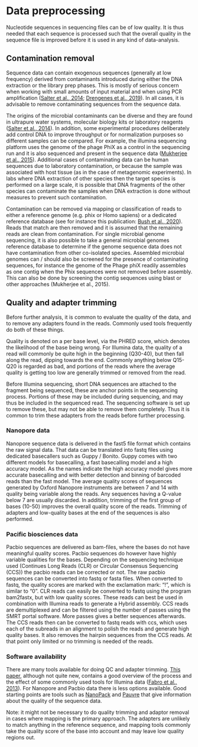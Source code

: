 # Data preprocessing 

Nucleotide sequences in sequencing files can be of low quality. It is thus needed that each sequence is processed such that the overall quality in the sequence file is improved before it is used in any kind of data-analysis. 

## Contamination removal 

Sequence data can contain exogenous sequences (generally at low frequency) derived from contaminants introduced during either the DNA extraction or the library prep phases. This is mostly of serious concern when working with small amounts of input material and when using PCR amplification ([Salter et al., 2014](https://bmcbiol.biomedcentral.com/articles/10.1186/s12915-014-0087-z#Sec1); [Drengenes et al., 2019](https://bmcmicrobiol.biomedcentral.com/articles/10.1186/s12866-019-1560-1)). In all cases, it is advisable to remove contaminating sequences from the sequence data.

The origins of the microbial contaminants can be diverse and they are found in ultrapure water systems, molecular biology kits or laboratory reagents ([Salter et al., 2014](https://bmcbiol.biomedcentral.com/articles/10.1186/s12915-014-0087-z#Sec1)). In addition, some experimental procedures deliberately add control DNA to improve throughput or for normalization purposes so different samples can be compared. For example, the illumina sequencing platform uses the genome of the phage PhiX as a control in the sequencing run and it is also sequenced and present in the sequence data ([Mukherjee et al., 2015](https://environmentalmicrobiome.biomedcentral.com/articles/10.1186/1944-3277-10-18)). Additional cases of contaminating data can be human sequences due to laboratory contamination, or because the sample was associated with host tissue (as in the case of metagenomic experiments). In labs where DNA extraction of other species then the target species is performed on a large scale, it is possible that DNA fragments of the other species can contaminate the samples when DNA extraction is done without measures to prevent such contamination.

Contamination can be removed via mapping or classification of reads to either a reference genome (e.g. phix or Homo sapiens) or a dedicated reference database (see for instance this publication: [Bush et al., 2020](https://www.microbiologyresearch.org/content/journal/mgen/10.1099/mgen.0.000393)). Reads that match are then removed and it is assumed that the remaining reads are clean from contamination. For single microbial genome sequencing, it is also possible to take a general microbial genomes reference database to determine if the genome sequence data does not have contamination from other co-isolated species. 
Assembled microbial genomes can / should also be screened for the presence of contaminating sequences, for instance the genome of the Phage phiX readily assembles as one contig when the Phix sequences were not removed before assembly. This can also be done by screening the contig sequences using blast or other approaches (Mukherjee et al., 2015).

## Quality and adapter trimming 	
Before further analysis, it is common to evaluate the quality of the data, and to remove any adapters found in the reads. Commonly used tools frequently do both of these things.

Quality is denoted on a per base level, via the PHRED score, which denotes the likelihood of the base being wrong. For Illumina data, the quality of a read will commonly be quite high in the beginning (Q30-40), but then fall along the read, dipping towards the end. Commonly anything below Q15-Q20 is regarded as bad, and portions of the reads where the average quality is getting too low are generally trimmed or removed from the read. 

Before Illumina sequencing, short DNA sequences are attached to the fragment being sequenced, these are anchor points in the sequencing process. Portions of these may be included during sequencing, and may thus be included in the sequenced read. The sequencing software is set up to remove these, but may not be able to remove them completely. Thus it is common to trim these adapters from the reads before further processing. 

### Nanopore data
Nanopore sequence data is delivered in the fast5 file format which contains the raw signal data. That data can be translated into fastq files using dedicated basecallers such as Guppy / Bonito. Guppy comes with two different models for basecalling, a fast basecalling model and a high accuracy model. As the names indicate the high accuracy model gives more accurate basecalling and with better detection and binning of barcoded reads than the fast model. The average quality scores of sequences generated by Oxford Nanopore instruments are between 7 and 14 with quality being variable along the reads. Any sequences having a Q-value below 7 are usually discarded. In addition, trimming of the first group of bases (10-50) improves the overall quality score of the reads. Trimming of adapters and low-quality bases at the end of the sequences is also performed.

### Pacific biosciences data
Pacbio sequences are delivered as bam-files, where the bases do not have meaningful quality scores. Pacbio sequences do however have highly variable qualities for the bases. Depending on the sequencing technique used (Continues Long Reads (CLR) or Circular Consensus Sequencing (CCS)) the pacbio reads can be corrected or not. The raw pacbio sequences can be converted into fastq or fasta files. When converted to fastq, the quality scores are marked with the exclamation mark: “!”, which is similar to “0”. CLR reads can easily be converted to fastq using the program bam2fastx, but with low quality scores. These reads can best be used in combination with Illumina reads to generate a Hybrid assembly. CCS reads are demultiplexed and can be filtered using the number of passes using the SMRT portal software. More passes gives a better sequences afterwards. The CCS reads then can be converted to fastq reads with ccs, which uses each of the subreads in an alignment to polish the reads and generate high quality bases. It also removes the hairpin sequences from the CCS reads.  At that point only limited or no trimming is needed of the reads.

### Software availability
There are many tools available for doing QC and adapter trimming. [This paper](https://journals.plos.org/plosone/article?id=10.1371/journal.pone.0085024), although not quite new, contains a good overview of the process and the effect of some commonly used tools for Illumina data ([Fabro et al., 2013](https://journals.plos.org/plosone/article?id=10.1371/journal.pone.0085024)). For Nanopore and Pacbio data there is less options available. Good starting points are tools such as [NanoPack](https://academic.oup.com/bioinformatics/article/34/15/2666/4934939) and [Pauvre](https://github.com/conchoecia/pauvre) that give information about the quality of the sequence data.

Note: it might not be necessary to do quality trimming and adaptor removal in cases where mapping is the primary approach. The adapters are unlikely to match anything in the reference sequence, and mapping tools commonly take the quality score of the base into account and may leave low quality regions out. 
